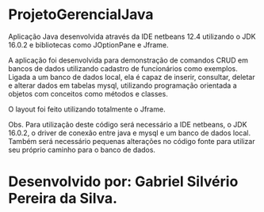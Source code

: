# ProjetoGerencialJava
<p>Aplicação Java desenvolvida através da IDE netbeans 12.4 utilizando o JDK 16.0.2 e bibliotecas como JOptionPane e Jframe.

<p>A aplicação foi desenvolvida para demonstração de comandos CRUD em bancos de dados utilizando cadastro de funcionários como exemplos. Ligada a um banco de dados local, ela é capaz de inserir, consultar, deletar e alterar dados em tabelas mysql, utilizando programação orientada a objetos com conceitos como métodos e classes.
<p>O layout foi feito utilizando totalmente o Jframe.

<p>Obs. Para utilização deste código será necessário a IDE netbeans, o JDK 16.0.2, o driver de conexão entre java e mysql e um banco de dados local. Também será necessário pequenas alterações no código fonte para utilizar seu próprio caminho para o banco de dados.
<h1>Desenvolvido por: Gabriel Silvério Pereira da Silva.</h1>
